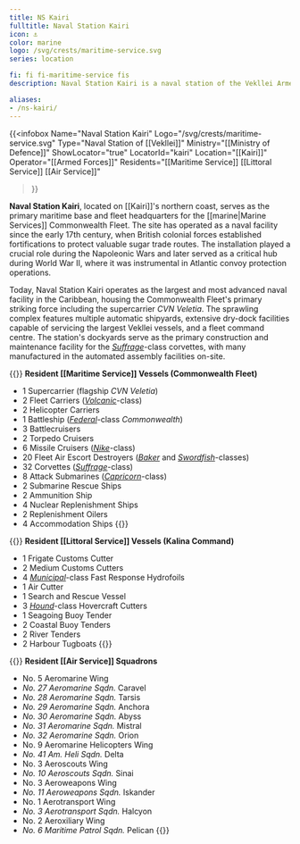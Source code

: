 ```yaml
---
title: NS Kairi
fulltitle: Naval Station Kairi
icon: ⚓️
color: marine
logo: /svg/crests/maritime-service.svg
series: location

fi: fi fi-maritime-service fis
description: Naval Station Kairi is a naval station of the Vekllei Armed Forces, located in the republic of Kairi.

aliases:
- /ns-kairi/
---
```

{{<infobox
	 Name="Naval Station Kairi"
	 Logo="/svg/crests/maritime-service.svg"
	 Type="Naval Station of [[Vekllei]]"
	 Ministry="[[Ministry of Defence]]"
	 ShowLocator="true"
	 LocatorId="kairi"
	 Location="[[Kairi]]"
     Operator="[[Armed Forces]]"
     Residents="[[Maritime Service]] [[Littoral Service]] [[Air Service]]"
 >}}

<span class="fi fi-maritime-service fis"></span> **Naval Station Kairi**, located on [[Kairi]]'s northern coast, serves as the primary maritime base and fleet headquarters for the [[marine|Marine Services]] Commonwealth Fleet. The site has operated as a naval facility since the early 17th century, when British colonial forces established fortifications to protect valuable sugar trade routes. The installation played a crucial role during the Napoleonic Wars and later served as a critical hub during World War II, where it was instrumental in Atlantic convoy protection operations.

Today, Naval Station Kairi operates as the largest and most advanced naval facility in the Caribbean, housing the Commonwealth Fleet's primary striking force including the supercarrier *CVN Veletia*. The sprawling complex features multiple automatic shipyards, extensive dry-dock facilities capable of servicing the largest Vekllei vessels, and a fleet command centre. The station's dockyards serve as the primary construction and maintenance facility for the [*Suffrage*](/suffrage-class/)-class corvettes, with many manufactured in the automated assembly facilities on-site.

{{<note table>}}
**Resident [[Maritime Service]] Vessels (Commonwealth Fleet)**

* 1 Supercarrier (flagship *CVN Veletia*)
* 2 Fleet Carriers ([*Volcanic*](/volcanic-class/)-class)
* 2 Helicopter Carriers
* 1 Battleship ([*Federal*](/federal-class/)-class *Commonwealth*)
* 3 Battlecruisers
* 2 Torpedo Cruisers
* 6 Missile Cruisers ([*Nike*](/nike-class/)-class)
* 20 Fleet Air Escort Destroyers ([*Baker*](/baker-class/) and [*Swordfish*](/swordfish-class/)-classes)
* 32 Corvettes ([*Suffrage*](/suffrage-class/)-class)
* 8 Attack Submarines ([*Capricorn*](/capricorn-class/)-class)
* 2 Submarine Rescue Ships
* 2 Ammunition Ship
* 4 Nuclear Replenishment Ships
* 2 Replenishment Oilers
* 4 Accommodation Ships
{{</note>}}

{{<note table>}}
**Resident [[Littoral Service]] Vessels (Kalina Command)**

* 1 Frigate Customs Cutter
* 2 Medium Customs Cutters
* 4 [*Municipal*](/municipal-class/)-class Fast Response Hydrofoils
* 1 Air Cutter
* 1 Search and Rescue Vessel
* 3 [*Hound*](/hound-class/)-class Hovercraft Cutters
* 1 Seagoing Buoy Tender
* 2 Coastal Buoy Tenders
* 2 River Tenders
* 2 Harbour Tugboats
{{</note>}}

{{<note table>}}
**Resident [[Air Service]] Squadrons**

* No. 5 Aeromarine Wing
* *No. 27 Aeromarine Sqdn.* Caravel
* *No. 28 Aeromarine Sqdn.* Tarsis
* *No. 29 Aeromarine Sqdn.* Anchora
* *No. 30 Aeromarine Sqdn.* Abyss
* *No. 31 Aeromarine Sqdn.* Mistral
* *No. 32 Aeromarine Sqdn.* Orion
* No. 9 Aeromarine Helicopters Wing
* *No. 41 Am. Heli Sqdn.* Delta
* No. 3 Aeroscouts Wing
* *No. 10 Aeroscouts Sqdn.* Sinai
* No. 3 Aeroweapons Wing
* *No. 11 Aeroweapons Sqdn.* Iskander
* No. 1 Aerotransport Wing
* *No. 3 Aerotransport Sqdn.* Halcyon
* No. 2 Aeroxiliary Wing
* *No. 6 Maritime Patrol Sqdn.* Pelican
{{</note>}}
